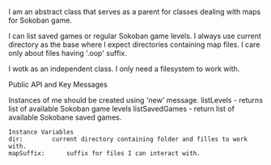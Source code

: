 I am  an abstract class that serves as a parent for classes dealing with maps for Sokoban game.

I can list saved games or regular Sokoban game levels.
I always use current directory as the base  where I expect directories containing map  files.
I care only about files having '.oop' suffix.

I wotk as an independent class. I only need a filesystem to work with.

Public API and Key Messages

Instances of me should be created using 'new' message.
listLevels - returns list of available Sokoban game levels
listSavedGames - return list of available Sokobane saved games.

    Instance Variables
	dir:		current directory containing folder and filles to work with.
	mapSuffix:		suffix for files I can interact with.
